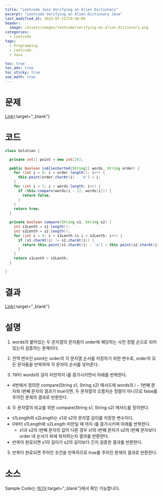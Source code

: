 ```yaml
---
title: "Leetcode Java Verifying an Alien Dictionary"
excerpt: "Leetcode Verifying an Alien Dictionary Java"
last_modified_at: 2023-07-21T19:30:00
header:
  image: /assets/images/leetcode/verifying-an-alien-dictionary.png
categories:
  - Leetcode
tags:
  - Programming
  - Leetcode
  - Java

toc: true
toc_ads: true
toc_sticky: true
use_math: true
---
```

# 문제
[Link](https://leetcode.com/problems/verifying-an-alien-dictionary){:target="_blank"}

# 코드
```java
class Solution {

  private int[] point = new int[26];

  public boolean isAlienSorted(String[] words, String order) {
    for (int i = 0; i < order.length(); i++) {
      this.point[order.charAt(i) - 'a'] = i;
    }
    for (int i = 1; i < words.length; i++) {
      if (this.compare(words[i - 1], words[i])) {
        return false;
      }
    }
    return true;
  }

  private boolean compare(String s1, String s2) {
    int s1Lenth = s1.length();
    int s2Lenth = s2.length();
    for (int i = 0; i < s1Lenth && i < s2Lenth; i++) {
      if (s1.charAt(i) != s2.charAt(i)) {
        return this.point[s1.charAt(i) - 'a'] > this.point[s2.charAt(i) - 'a'];
      }
    }
    return s1Lenth > s2Lenth;
  }

}
```

# 결과
[Link](https://leetcode.com/problems/verifying-an-alien-dictionary/submissions/1000082177/){:target="_blank"}

# 설명
1. words의 붙어있는 두 문자열의 문자들이 order에 해당하는 사전 정렬 순으로 되어 있는지 검증하는 문제이다.

2. 전역 변수인 point는 order의 각 문자열 순서를 저장하기 위한 변수로, order의 모든 문자들을 반복하여 각 문자의 순서를 넣어준다.

3. 1부터 words의 길이 미만까지 i를 증가시키면서 아래를 반복한다.
- 4번에서 정의한 compare(String s1, String s2) 메서드에 words의 $i - 1$번째 문자와 i번째 문자의 결과가 true이면, 두 문자열의 오름차순 정렬이 아니므로 false를 주어진 문제의 결과로 반환한다.

4. 두 문자열의 비교를 위한 compare(String s1, String s2) 메서드를 정의한다.
- s1Length와 s2Length는 s1과 s2의 문자열 길이를 저장한 변수이다.
- 0부터 s1Length와 s2Length 미만일 때 까지 i를 증가시키며 아래를 반복한다.
  - s1과 s2의 i번째 문자의 값이 다른 경우 s1의 i번째 문자가 s2의 i번째 문자보다 order 내 순서가 뒤에 위치하는지 결과를 반환한다.
- 반복이 완료되면 s1의 길이가 s2의 길이보다 긴지 검증한 결과를 반환한다.

5. 반복이 완료되면 주어진 조건을 만족하므로 true를 주어진 문제의 결과로 반환한다.

# 소스
Sample Code는 [여기](https://github.com/GracefulSoul/leetcode/blob/master/src/main/java/gracefulsoul/problems/VerifyingAnAlienDictionary.java){:target="_blank"}에서 확인 가능합니다.